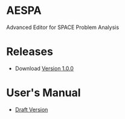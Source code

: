 # AESPA
Advanced Editor for SPACE Problem Analysis

# Releases
+ Download [ Version 1.0.0 ](https://drive.google.com/file/d/1nI0wSI3x5W450y1rnqnC5gpxwKo3PE34/view?usp=sharing)

# User's Manual
+ [ Draft Version ](https://drive.google.com/file/d/1daPCH2KHY4nUEyMTJkKbyD9d067MftsA/view?usp=sharing)
